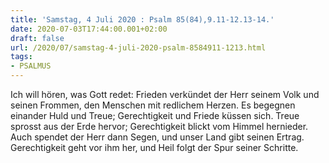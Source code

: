 ```yaml
---
title: 'Samstag, 4 Juli 2020 : Psalm 85(84),9.11-12.13-14.'
date: 2020-07-03T17:44:00.001+02:00
draft: false
url: /2020/07/samstag-4-juli-2020-psalm-8584911-1213.html
tags: 
- PSALMUS
---
```


Ich will hören, was Gott redet: Frieden verkündet der Herr seinem Volk und seinen Frommen, den Menschen mit redlichem Herzen. Es begegnen einander Huld und Treue; Gerechtigkeit und Friede küssen sich. Treue sprosst aus der Erde hervor; Gerechtigkeit blickt vom Himmel hernieder. Auch spendet der Herr dann Segen, und unser Land gibt seinen Ertrag. Gerechtigkeit geht vor ihm her, und Heil folgt der Spur seiner Schritte.
